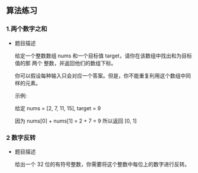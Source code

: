 ## 算法练习

### 1.两个数字之和

* 题目描述

  给定一个整数数组 nums 和一个目标值 target，请你在该数组中找出和为目标值的那 两个 整数，并返回他们的数组下标。

  你可以假设每种输入只会对应一个答案。但是，你不能重复利用这个数组中同样的元素。

  示例:

  给定 nums = [2, 7, 11, 15], target = 9

  因为 nums[0] + nums[1] = 2 + 7 = 9
  所以返回 [0, 1]
  
### 2 数字反转

* 题目描述
  
  给出一个 32 位的有符号整数，你需要将这个整数中每位上的数字进行反转。

